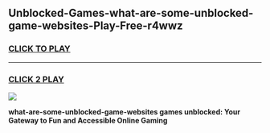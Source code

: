 
## Unblocked-Games-what-are-some-unblocked-game-websites-Play-Free-r4wwz
<h3>
<a href="https://premium76.site?title=what-are-some-unblocked-game-websites&ref=10A">CLICK TO PLAY</a></h3>
<hr>

<h3>
<a href="https://premium76.site?title=what-are-some-unblocked-game-websites&ref=10A">CLICK 2 PLAY</a>
  
</h3>

<a href="https://premium76.site?title=what-are-some-unblocked-game-websites&ref=10A"><img src="https://clearcache.store/games.png"></a>


**what-are-some-unblocked-game-websites games unblocked: Your Gateway to Fun and Accessible Online Gaming**
